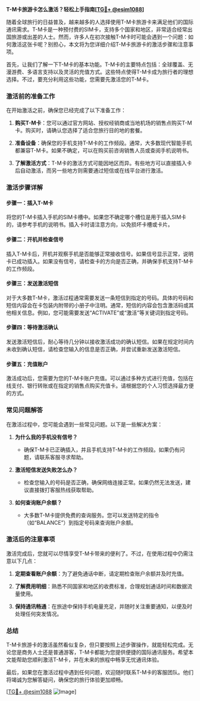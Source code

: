**T-M卡旅游卡怎么激活？轻松上手指南[[TG💪+ @esim1088](https://t.me/s/esim1088)]**

随着全球旅行的日益普及，越来越多的人选择使用T-M卡旅游卡来满足他们的国际通讯需求。T-M卡是一种预付费的SIM卡，支持多个国家和地区，非常适合经常出国旅游或出差的人士。然而，许多人在初次接触T-M卡时可能会遇到一个问题：如何激活这张卡呢？别担心，本文将为您详细介绍T-M卡旅游卡的激活步骤和注意事项。

首先，让我们了解一下T-M卡的基本功能。T-M卡的主要特点包括：全球覆盖、无漫游费、多语言支持以及灵活的充值方式。这些特点使得T-M卡成为旅行者的理想选择。不过，要充分利用这些功能，您需要先激活您的T-M卡。

### **激活前的准备工作**

在开始激活之前，确保您已经完成了以下准备工作：

1. **购买T-M卡**：您可以通过官方网站、授权经销商或当地机场的销售点购买T-M卡。购买时，请确认您选择了适合您旅行目的地的套餐。
   
2. **准备设备**：确保您的手机支持T-M卡的工作频段。通常，大多数现代智能手机都兼容T-M卡。如果不确定，可以在购买前咨询销售人员或查阅手机说明书。

3. **了解激活方式**：T-M卡的激活方式可能因地区而异。有些地方可以直接插入卡后自动激活，而另一些地方则需要通过短信或在线平台进行激活。

### **激活步骤详解**

#### **步骤一：插入T-M卡**

将您的T-M卡插入手机的SIM卡槽中。如果您不确定哪个槽位是用于插入SIM卡的，请参考手机的说明书。插入卡时请注意方向，以免损坏卡槽或卡片。

#### **步骤二：开机并检查信号**

插入T-M卡后，开机并观察手机是否能够正常接收信号。如果信号显示正常，说明卡已成功插入。如果没有信号，请检查卡的方向是否正确，并确保手机支持T-M卡的工作频段。

#### **步骤三：发送激活短信**

对于大多数T-M卡，激活过程通常需要发送一条短信到指定的号码。具体的号码和短信内容会在卡包装内附带的小册子中注明。通常，短信的内容会包含激活码或其他相关信息。例如，您可能需要发送“ACTIVATE”或“激活”等关键词到指定号码。

#### **步骤四：等待激活确认**

发送激活短信后，耐心等待几分钟以接收激活成功的确认短信。如果在规定时间内未收到确认短信，请检查您输入的信息是否正确，并尝试重新发送激活短信。

#### **步骤五：充值账户**

激活成功后，您需要为您的T-M卡账户充值。可以通过多种方式进行充值，包括在线支付、银行转账或在指定的销售点购买充值卡。请根据您的个人习惯选择最方便的方式。

### **常见问题解答**

在激活过程中，您可能会遇到一些常见问题。以下是一些解决方案：

1. **为什么我的手机没有信号？**
   - 确保T-M卡已正确插入，并且手机支持T-M卡的工作频段。如果仍有问题，请联系客服寻求帮助。

2. **激活短信发送失败怎么办？**
   - 检查您输入的号码是否正确，确保网络连接正常。如果仍然无法发送，建议直接拨打客服热线获取帮助。

3. **如何查询账户余额？**
   - 大多数T-M卡提供免费的查询服务。您可以发送特定的指令（如“BALANCE”）到指定号码来查询账户余额。

### **激活后的注意事项**

激活完成后，您就可以尽情享受T-M卡带来的便利了。不过，在使用过程中仍需注意以下几点：

1. **定期查看账户余额**：为了避免通话中断，请定期检查账户余额并及时充值。

2. **了解费用明细**：熟悉不同国家和地区的收费标准，合理规划通话时间和数据流量使用。

3. **保持通讯畅通**：在旅途中保持手机电量充足，并随时关注重要通知，以便及时处理任何突发情况。

### **总结**

T-M卡旅游卡的激活虽然看似复杂，但只要按照上述步骤操作，就能轻松完成。无论您是商务人士还是普通游客，T-M卡都能为您提供便捷的国际通讯服务。希望本文能帮助您顺利激活T-M卡，并在未来的旅程中畅享无忧通讯体验。

最后，如果您在激活过程中遇到任何问题，欢迎随时联系T-M卡的客服团队。他们将竭诚为您解答疑问，确保您的旅行体验更加顺畅。

[[TG💪+ @esim1088](https://t.me/s/esim1088) ![Image](https://i.postimg.cc/4NQfJmqS/Snipaste-2025-05-13-00-14-12.png)]